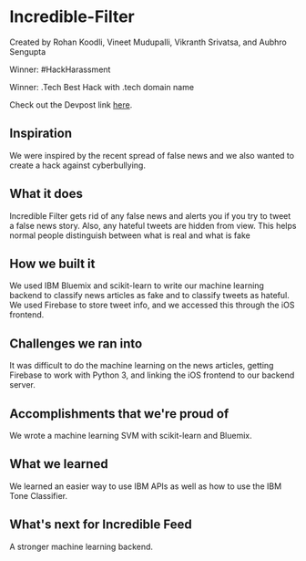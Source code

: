 # Incredible-Filter
Created by Rohan Koodli, Vineet Mudupalli, Vikranth Srivatsa, and Aubhro Sengupta

Winner: #HackHarassment

Winner: .Tech Best Hack with .tech domain name

Check out the Devpost link [here](https://devpost.com/software/incredible-feed).
## Inspiration
We were inspired by the recent spread of false news and we also wanted to create a hack against cyberbullying.

## What it does
Incredible Filter gets rid of any false news and alerts you if you try to tweet a false news story. Also, any hateful tweets are hidden from view. This helps normal people distinguish between what is real and what is fake

## How we built it
We used IBM Bluemix and scikit-learn to write our machine learning backend to classify news articles as fake and to classify tweets as hateful. We used Firebase to store tweet info, and we accessed this through the iOS frontend.

## Challenges we ran into
It was difficult to do the machine learning on the news articles, getting Firebase to work with Python 3, and linking the iOS frontend to our backend server.

## Accomplishments that we're proud of
We wrote a machine learning SVM with scikit-learn and Bluemix.

## What we learned
We learned an easier way to use IBM APIs as well as how to use the IBM Tone Classifier.

## What's next for Incredible Feed
A stronger machine learning backend.
